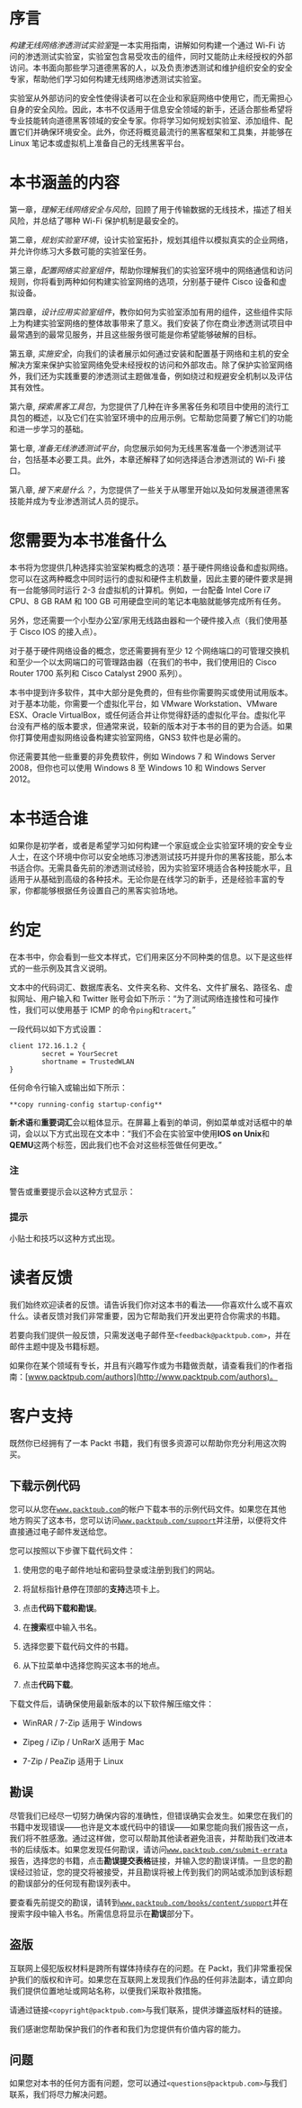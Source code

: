 # 序言

*构建无线网络渗透测试实验室*是一本实用指南，讲解如何构建一个通过 Wi-Fi 访问的渗透测试实验室，实验室包含易受攻击的组件，同时又能防止未经授权的外部访问。本书面向那些学习道德黑客的人，以及负责渗透测试和维护组织安全的安全专家，帮助他们学习如何构建无线网络渗透测试实验室。

实验室从外部访问的安全性使得读者可以在企业和家庭网络中使用它，而无需担心自身的安全风险。因此，本书不仅适用于信息安全领域的新手，还适合那些希望将专业技能转向道德黑客领域的安全专家。你将学习如何规划实验室、添加组件、配置它们并确保环境安全。此外，你还将概览最流行的黑客框架和工具集，并能够在 Linux 笔记本或虚拟机上准备自己的无线黑客平台。

# 本书涵盖的内容

第一章，*理解无线网络安全与风险*，回顾了用于传输数据的无线技术，描述了相关风险，并总结了哪种 Wi-Fi 保护机制是最安全的。

第二章，*规划实验室环境*，设计实验室拓扑，规划其组件以模拟真实的企业网络，并允许你练习大多数可能的实验室任务。

第三章，*配置网络实验室组件*，帮助你理解我们的实验室环境中的网络通信和访问规则，你将看到两种如何构建实验室网络的选项，分别基于硬件 Cisco 设备和虚拟设备。

第四章，*设计应用实验室组件*，教你如何为实验室添加有用的组件，这些组件实际上为构建实验室网络的整体故事带来了意义。我们安装了你在商业渗透测试项目中最常遇到的最常见服务，并且这些服务很可能是你希望能够破解的目标。

第五章, *实施安全*，向我们的读者展示如何通过安装和配置基于网络和主机的安全解决方案来保护实验室网络免受未经授权的访问和外部攻击。除了保护实验室网络外，我们还为实践重要的渗透测试主题做准备，例如绕过和规避安全机制以及评估其有效性。

第六章, *探索黑客工具包*，为您提供了几种在许多黑客任务和项目中使用的流行工具包的概述，以及它们在实验室环境中的应用示例。它帮助您简要了解它们的功能和进一步学习的基础。

第七章, *准备无线渗透测试平台*，向您展示如何为无线黑客准备一个渗透测试平台，包括基本必要工具。此外，本章还解释了如何选择适合渗透测试的 Wi-Fi 接口。

第八章, *接下来是什么？*，为您提供了一些关于从哪里开始以及如何发展道德黑客技能并成为专业渗透测试人员的提示。

# 您需要为本书准备什么

本书将为您提供几种选择实验室架构概念的选项：基于硬件网络设备和虚拟网络。您可以在这两种概念中同时运行的虚拟和硬件主机数量，因此主要的硬件要求是拥有一台能够同时运行 2-3 台虚拟机的计算机。例如，一台配备 Intel Core i7 CPU、8 GB RAM 和 100 GB 可用硬盘空间的笔记本电脑就能够完成所有任务。

另外，您还需要一个小型办公室/家用无线路由器和一个硬件接入点（我们使用基于 Cisco IOS 的接入点）。

对于基于硬件网络设备的概念，您还需要拥有至少 12 个网络端口的可管理交换机和至少一个以太网端口的可管理路由器（在我们的书中，我们使用旧的 Cisco Router 1700 系列和 Cisco Catalyst 2900 系列）。

本书中提到许多软件，其中大部分是免费的，但有些你需要购买或使用试用版本。对于基本功能，你需要一个虚拟化平台，如 VMware Workstation、VMware ESX、Oracle VirtualBox，或任何适合并让你觉得舒适的虚拟化平台。虚拟化平台没有严格的版本要求，但通常来说，较新的版本对于本书的目的更为合适。如果你打算使用虚拟网络设备构建实验室网络，GNS3 软件也是必需的。

你还需要其他一些重要的非免费软件，例如 Windows 7 和 Windows Server 2008，但你也可以使用 Windows 8 至 Windows 10 和 Windows Server 2012。

# 本书适合谁

如果你是初学者，或者是希望学习如何构建一个家庭或企业实验室环境的安全专业人士，在这个环境中你可以安全地练习渗透测试技巧并提升你的黑客技能，那么本书适合你。无需具备先前的渗透测试经验，因为实验室环境适合各种技能水平，且适用于从基础到高级的各种技术。无论你是在线学习的新手，还是经验丰富的专家，你都能够根据任务设置自己的黑客实验场地。

# 约定

在本书中，你会看到一些文本样式，它们用来区分不同种类的信息。以下是这些样式的一些示例及其含义说明。

文本中的代码词汇、数据库表名、文件夹名称、文件名、文件扩展名、路径名、虚拟网址、用户输入和 Twitter 账号会如下所示：“为了测试网络连接性和可操作性，我们可以使用基于 ICMP 的命令`ping`和`tracert`。”

一段代码以如下方式设置：

```
client 172.16.1.2 {
        secret = YourSecret
        shortname = TrustedWLAN
}
```

任何命令行输入或输出如下所示：

```
**copy running-config startup-config**

```

**新术语**和**重要词汇**会以粗体显示。在屏幕上看到的单词，例如菜单或对话框中的单词，会以以下方式出现在文本中：“我们不会在实验室中使用**IOS on Unix**和**QEMU**这两个标签，因此我们也不会对这些标签做任何更改。”

### 注

警告或重要提示会以这种方式显示：

### 提示

小贴士和技巧以这种方式出现。

# 读者反馈

我们始终欢迎读者的反馈。请告诉我们你对这本书的看法——你喜欢什么或不喜欢什么。读者反馈对我们非常重要，因为它帮助我们开发出更符合你需求的书籍。

若要向我们提供一般反馈，只需发送电子邮件至`<feedback@packtpub.com>`，并在邮件主题中提及书籍标题。

如果你在某个领域有专长，并且有兴趣写作或为书籍做贡献，请查看我们的作者指南：[www.packtpub.com/authors](http://www.packtpub.com/authors)。

# 客户支持

既然你已经拥有了一本 Packt 书籍，我们有很多资源可以帮助你充分利用这次购买。

## 下载示例代码

您可以从您在[`www.packtpub.com`](http://www.packtpub.com)的帐户下载本书的示例代码文件。如果您在其他地方购买了这本书，您可以访问[`www.packtpub.com/support`](http://www.packtpub.com/support)并注册，以便将文件直接通过电子邮件发送给您。

您可以按照以下步骤下载代码文件：

1.  使用您的电子邮件地址和密码登录或注册到我们的网站。

1.  将鼠标指针悬停在顶部的**支持**选项卡上。

1.  点击**代码下载和勘误**。

1.  在**搜索**框中输入书名。

1.  选择您要下载代码文件的书籍。

1.  从下拉菜单中选择您购买这本书的地点。

1.  点击**代码下载**。

下载文件后，请确保使用最新版本的以下软件解压缩文件：

+   WinRAR / 7-Zip 适用于 Windows

+   Zipeg / iZip / UnRarX 适用于 Mac

+   7-Zip / PeaZip 适用于 Linux

## 勘误

尽管我们已经尽一切努力确保内容的准确性，但错误确实会发生。如果您在我们的书籍中发现错误——也许是文本或代码中的错误——如果您能向我们报告这一点，我们将不胜感激。通过这样做，您可以帮助其他读者避免沮丧，并帮助我们改进本书的后续版本。如果您发现任何勘误，请访问[`www.packtpub.com/submit-errata`](http://www.packtpub.com/submit-errata)报告，选择您的书籍，点击**勘误提交表格**链接，并输入您的勘误详情。一旦您的勘误经过验证，您的提交将被接受，并且勘误将被上传到我们的网站或添加到该标题的勘误部分的任何现有勘误列表中。

要查看先前提交的勘误，请转到[`www.packtpub.com/books/content/support`](https://www.packtpub.com/books/content/support)并在搜索字段中输入书名。所需信息将显示在**勘误**部分下。

## 盗版

互联网上侵犯版权材料是跨所有媒体持续存在的问题。在 Packt，我们非常重视保护我们的版权和许可。如果您在互联网上发现我们作品的任何非法副本，请立即向我们提供位置地址或网站名称，以便我们采取补救措施。

请通过链接`<copyright@packtpub.com>`与我们联系，提供涉嫌盗版材料的链接。

我们感谢您帮助保护我们的作者和我们为您提供有价值内容的能力。

## 问题

如果您对本书的任何方面有问题，您可以通过`<questions@packtpub.com>`与我们联系，我们将尽力解决问题。
